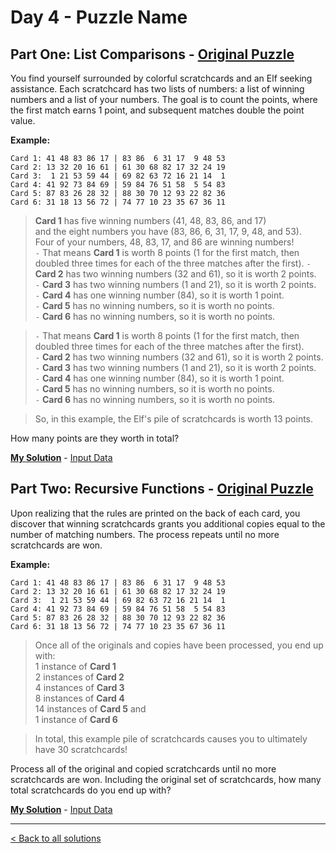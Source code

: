 # Day 4 - Puzzle Name

## Part One: List Comparisons - [Original Puzzle](https://adventofcode.com/2023/day/4)

You find yourself surrounded by colorful scratchcards and an Elf seeking assistance. Each scratchcard has two lists of numbers: a list of winning numbers and a list of your numbers. The goal is to count the points, where the first match earns 1 point, and subsequent matches double the point value. 

__Example:__

```
Card 1: 41 48 83 86 17 | 83 86  6 31 17  9 48 53
Card 2: 13 32 20 16 61 | 61 30 68 82 17 32 24 19
Card 3:  1 21 53 59 44 | 69 82 63 72 16 21 14  1
Card 4: 41 92 73 84 69 | 59 84 76 51 58  5 54 83
Card 5: 87 83 26 28 32 | 88 30 70 12 93 22 82 36
Card 6: 31 18 13 56 72 | 74 77 10 23 35 67 36 11
```

> __Card 1__ has five winning numbers (41, 48, 83, 86, and 17)  
and the eight numbers you have (83, 86, 6, 31, 17, 9, 48, and 53).  
Four of your numbers, 48, 83, 17, and 86 are winning numbers!  
`-` That means __Card 1__ is worth 8 points (1 for the first match, then doubled three times for each of the three matches after the first).
`-` __Card 2__ has two winning numbers (32 and 61), so it is worth 2 points.  
`-` __Card 3__ has two winning numbers (1 and 21), so it is worth 2 points.  
`-` __Card 4__ has one winning number (84), so it is worth 1 point.  
`-` __Card 5__ has no winning numbers, so it is worth no points.  
`-` __Card 6__ has no winning numbers, so it is worth no points.  

> `-` That means __Card 1__ is worth 8 points (1 for the first match, then doubled three times for each of the three matches after the first).  
`-` __Card 2__ has two winning numbers (32 and 61), so it is worth 2 points.  
`-` __Card 3__ has two winning numbers (1 and 21), so it is worth 2 points.  
`-` __Card 4__ has one winning number (84), so it is worth 1 point.  
`-` __Card 5__ has no winning numbers, so it is worth no points.  
`-` __Card 6__ has no winning numbers, so it is worth no points.  

> So, in this example, the Elf's pile of scratchcards is worth 13 points.

How many points are they worth in total?

__[My Solution](https://github.com/codehath/advent-of-code-2023/blob/main/day-4/advent_day_4.1.py)__ - [Input Data](https://github.com/codehath/advent-of-code-2023/blob/main/day-4/input/input_day_04.txt)

## Part Two: Recursive Functions - [Original Puzzle](https://adventofcode.com/2023/day/4)

Upon realizing that the rules are printed on the back of each card, you discover that winning scratchcards grants you additional copies equal to the number of matching numbers. The process repeats until no more scratchcards are won.

__Example:__

```
Card 1: 41 48 83 86 17 | 83 86  6 31 17  9 48 53
Card 2: 13 32 20 16 61 | 61 30 68 82 17 32 24 19
Card 3:  1 21 53 59 44 | 69 82 63 72 16 21 14  1
Card 4: 41 92 73 84 69 | 59 84 76 51 58  5 54 83
Card 5: 87 83 26 28 32 | 88 30 70 12 93 22 82 36
Card 6: 31 18 13 56 72 | 74 77 10 23 35 67 36 11
```
> Once all of the originals and copies have been processed, you end up with:  
1 instance of __Card 1__  
2 instances of __Card 2__  
4 instances of __Card 3__  
8 instances of __Card 4__  
14 instances of __Card 5__ and  
1 instance of __Card 6__  
 

> In total, this example pile of scratchcards causes you to ultimately have 30 scratchcards! 

Process all of the original and copied scratchcards until no more scratchcards are won. Including the original set of scratchcards, how many total scratchcards do you end up with?

__[My Solution](https://github.com/codehath/advent-of-code-2023/blob/main/day-4/advent_day_4.2.py)__ - [Input Data](https://github.com/codehath/advent-of-code-2023/blob/main/day-4/input/input_day_04.txt)

---
[< Back to all solutions](https://github.com/codehath/advent-of-code-2023/tree/main)